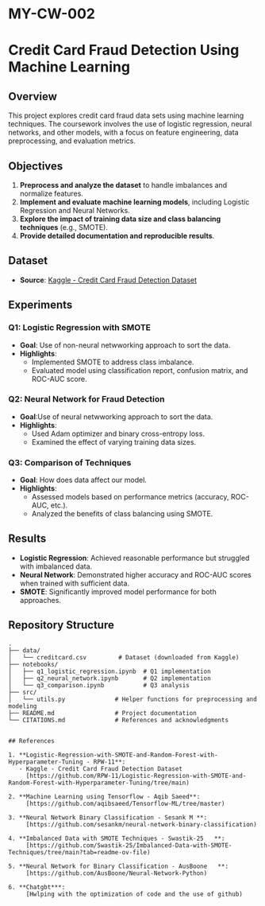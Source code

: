 # MY-CW-002
# Credit Card Fraud Detection Using Machine Learning

## Overview
This project explores credit card fraud data sets using machine learning techniques. The coursework involves the use of logistic regression, neural networks, and other models, with a focus on feature engineering, data preprocessing, and evaluation metrics.

## Objectives
1. **Preprocess and analyze the dataset** to handle imbalances and normalize features.
2. **Implement and evaluate machine learning models**, including Logistic Regression and Neural Networks.
3. **Explore the impact of training data size and class balancing techniques** (e.g., SMOTE).
4. **Provide detailed documentation and reproducible results**.

## Dataset
- **Source**: [Kaggle - Credit Card Fraud Detection Dataset](https://www.kaggle.com/datasets/mlg-ulb/creditcardfraud)  

## Experiments
### Q1: Logistic Regression with SMOTE
- **Goal**: Use of non-neural netwworking approach to sort the data.
- **Highlights**:
  - Implemented SMOTE to address class imbalance.
  - Evaluated model using classification report, confusion matrix, and ROC-AUC score.

### Q2: Neural Network for Fraud Detection
- **Goal**:Use of neural netwworking approach to sort the data.
- **Highlights**:
  - Used Adam optimizer and binary cross-entropy loss.
  - Examined the effect of varying training data sizes.

### Q3: Comparison of Techniques
- **Goal**: How does data affect our model.
- **Highlights**:
  - Assessed models based on performance metrics (accuracy, ROC-AUC, etc.).
  - Analyzed the benefits of class balancing using SMOTE.

## Results
- **Logistic Regression**: Achieved reasonable performance but struggled with imbalanced data.
- **Neural Network**: Demonstrated higher accuracy and ROC-AUC scores when trained with sufficient data.
- **SMOTE**: Significantly improved model performance for both approaches.

## Repository Structure
```plaintext
.
├── data/
│   └── creditcard.csv         # Dataset (downloaded from Kaggle)
├── notebooks/
│   ├── q1_logistic_regression.ipynb  # Q1 implementation
│   ├── q2_neural_network.ipynb       # Q2 implementation
│   └── q3_comparison.ipynb           # Q3 analysis
├── src/
│   └── utils.py              # Helper functions for preprocessing and modeling
├── README.md                 # Project documentation
└── CITATIONS.md              # References and acknowledgments


## References

1. **Logistic-Regression-with-SMOTE-and-Random-Forest-with-Hyperparameter-Tuning - RPW-11**:  
   - Kaggle - Credit Card Fraud Detection Dataset  
     [https://github.com/RPW-11/Logistic-Regression-with-SMOTE-and-Random-Forest-with-Hyperparameter-Tuning/tree/main)

2. **Machine Learning using Tensorflow - Aqib Saeed**:
     [https://github.com/aqibsaeed/Tensorflow-ML/tree/master)  

3. **Neural Network Binary Classification - Sesank M **:  
     [https://github.com/sesankm/neural-network-binary-classification)  

4. **Imbalanced Data with SMOTE Techniques - Swastik-25   **:  
     [https://github.com/Swastik-25/Imbalanced-Data-with-SMOTE-Techniques/tree/main?tab=readme-ov-file)

5. **Neural Network for Binary Classification - AusBoone   **:  
     [https://github.com/AusBoone/Neural-Network-Python)

6. **Chatgbt***:  
     [Hwlping with the optimization of code and the use of github)
